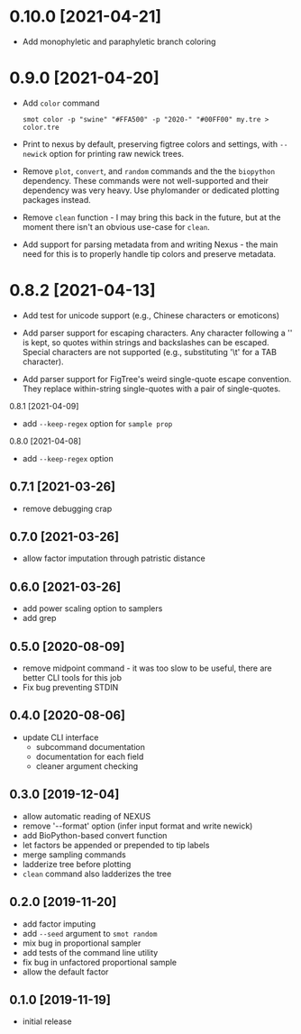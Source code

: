 0.10.0 [2021-04-21]
===================

 * Add monophyletic and paraphyletic branch coloring

0.9.0 [2021-04-20]
==================

 * Add `color` command

   `smot color -p "swine" "#FFA500" -p "2020-" "#00FF00" my.tre > color.tre`

 * Print to nexus by default, preserving figtree colors and settings, with
   `--newick` option for printing raw newick trees.

 * Remove `plot`, `convert`, and `random` commands and the the `biopython`
   dependency. These commands were not well-supported and their dependency was
   very heavy. Use phylomander or dedicated plotting packages instead.

 * Remove `clean` function - I may bring this back in the future, but at the
   moment there isn't an obvious use-case for `clean`.

 * Add support for parsing metadata from and writing Nexus - the main need for
   this is to properly handle tip colors and preserve metadata.

0.8.2 [2021-04-13]
==================

 * Add test for unicode support (e.g., Chinese characters or emoticons)

 * Add parser support for escaping characters. Any character following a '\' is
   kept, so quotes within strings and backslashes can be escaped. Special
   characters are not supported (e.g., substituting '\t' for a TAB character).

 * Add parser support for FigTree's weird single-quote escape convention. They
   replace within-string single-quotes with a pair of single-quotes.

0.8.1 [2021-04-09]

 * add `--keep-regex` option for `sample prop`

0.8.0 [2021-04-08]

 * add `--keep-regex` option

0.7.1 [2021-03-26]
------------------

 * remove debugging crap

0.7.0 [2021-03-26]
------------------

 * allow factor imputation through patristic distance 

0.6.0 [2021-03-26]
------------------

 * add power scaling option to samplers
 * add grep

0.5.0 [2020-08-09]
------------------

 * remove midpoint command - it was too slow to be useful, there are better CLI
   tools for this job
 * Fix bug preventing STDIN

0.4.0 [2020-08-06]
------------------

 * update CLI interface
   - subcommand documentation
   - documentation for each field
   - cleaner argument checking

0.3.0 [2019-12-04]
------------------

 * allow automatic reading of NEXUS
 * remove '--format' option (infer input format and write newick)
 * add BioPython-based convert function
 * let factors be appended or prepended to tip labels
 * merge sampling commands
 * ladderize tree before plotting
 * `clean` command also ladderizes the tree 

0.2.0 [2019-11-20]
------------------

 * add factor imputing
 * add `--seed` argument to `smot random`
 * mix bug in proportional sampler
 * add tests of the command line utility
 * fix bug in unfactored proportional sample
 * allow the default factor

0.1.0 [2019-11-19]
------------------

 * initial release
